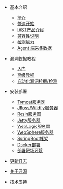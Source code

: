 - 基本介绍
  - [简介](doc/tutorial/intro.md)
  - [快速开始](doc/tutorial/quickstart.md)
  - [IAST产品介绍](doc/tutorial/versions.md)
  - [兼容性说明](doc/tutorial/compat.md)
  - [检测能力](doc/tutorial/detects.md)
  - [Agent 端采集数据](doc/tutorial/datacollection.md)
  
- 漏洞挖掘教程
  - [入门](doc/bugbountry/quickstart.md)
  - [高级教程](doc/bugbountry/custom.md)
  - [自动化漏洞挖掘/检测](doc/bugbountry/flag.md)
  
- 安装部署
  - [Tomcat服务器](doc/deploy/tomcat.md)
  - [JBoss/Wildfly服务器](doc/deploy/jboss.md)
  - [Resin服务器](doc/deploy/resin.md)
  - [Jetty服务器](doc/deploy/jetty.md)
  - [WebLogic服务器](doc/deploy/weblogic.md)
  - [WebSphere服务器](doc/deploy/websphere.md)
  - [SpringBoot框架](doc/deploy/springboot.md)
  - [Docker部署](doc/deploy/docker.md)
  - [部署靶场环境](doc/deploy/vulns.md)
  
- [更新日志](doc/changes/changelog.md)

- [关于开源](doc/opensource/opensource.md)

- [技术支持](doc/aboutus/support.md)
